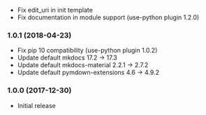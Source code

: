 * Fix edit_uri in init template
* Fix documentation in module support (use-python plugin 1.2.0)

### 1.0.1 (2018-04-23)
* Fix pip 10 compatibility (use-python plugin 1.0.2)
* Update default mkdocs 17.2 -> 17.3
* Update default mkdocs-material 2.2.1 -> 2.7.2
* Update default pymdown-extensions 4.6 -> 4.9.2

### 1.0.0 (2017-12-30)
* Initial release